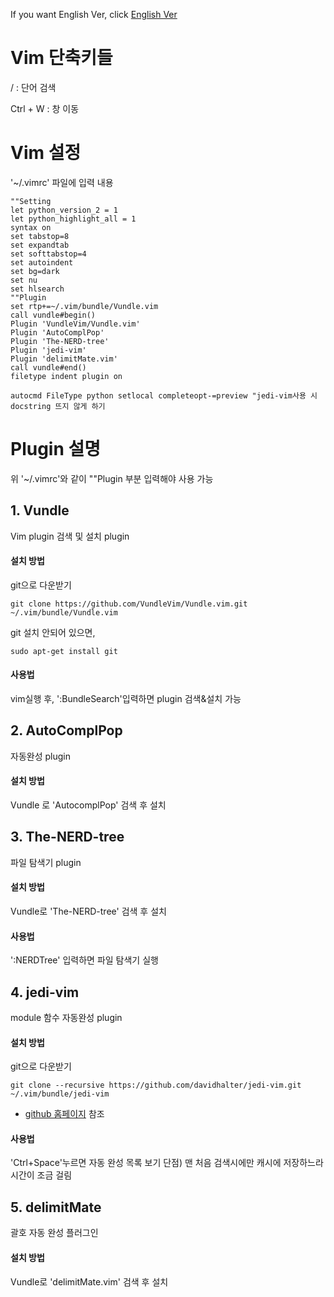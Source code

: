 
If you want English Ver, click [English Ver]()
# Vim 단축키들
/ : 단어 검색

Ctrl + W : 창 이동
# Vim 설정
'~/.vimrc' 파일에 입력 내용

	""Setting
	let python_version_2 = 1
	let python_highlight_all = 1
	syntax on
	set tabstop=8
	set expandtab
	set softtabstop=4
	set autoindent
	set bg=dark
	set nu
	set hlsearch
	""Plugin
	set rtp+=~/.vim/bundle/Vundle.vim
	call vundle#begin()
	Plugin 'VundleVim/Vundle.vim'
	Plugin 'AutoComplPop'
	Plugin 'The-NERD-tree'
	Plugin 'jedi-vim'
	Plugin 'delimitMate.vim'
	call vundle#end()
	filetype indent plugin on

	autocmd FileType python setlocal completeopt-=preview "jedi-vim사용 시 docstring 뜨지 않게 하기

# Plugin 설명
위 '~/.vimrc'와 같이 ""Plugin 부분 입력해야 사용 가능

## 1. Vundle
Vim plugin 검색 및 설치 plugin

#### 설치 방법
git으로 다운받기

	git clone https://github.com/VundleVim/Vundle.vim.git ~/.vim/bundle/Vundle.vim
	
git 설치 안되어 있으면,

	sudo apt-get install git
	
#### 사용법
vim실행 후, ':BundleSearch'입력하면 plugin 검색&설치 가능

## 2. AutoComplPop
자동완성 plugin
#### 설치 방법
Vundle 로 'AutocomplPop' 검색 후 설치

## 3. The-NERD-tree
파일 탐색기 plugin
#### 설치 방법
Vundle로 'The-NERD-tree' 검색 후 설치
#### 사용법
':NERDTree' 입력하면 파일 탐색기 실행

## 4. jedi-vim
module 함수 자동완성 plugin
#### 설치 방법
git으로 다운받기

	git clone --recursive https://github.com/davidhalter/jedi-vim.git ~/.vim/bundle/jedi-vim
	
* [github 홈페이지](https://github.com/davidhalter/jedi-vim) 참조
#### 사용법
'Ctrl+Space'누르면 자동 완성 목록 보기
단점) 맨 처음 검색시에만 캐시에 저장하느라 시간이 조금 걸림

## 5. delimitMate
괄호 자동 완성 플러그인
#### 설치 방법
Vundle로 'delimitMate.vim' 검색 후 설치
